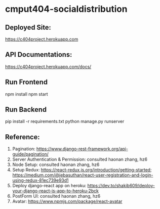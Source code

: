 # cmput404-socialdistribution

## Deployed Site:
https://c404project.herokuapp.com

## API Documentations:
https://c404project.herokuapp.com/docs/

## Run Frontend
npm install
npm start

## Run Backend
pip install -r requirements.txt
python manage.py runserver

## Reference: 
1. Pagination: https://www.django-rest-framework.org/api-guide/pagination/
2. Server Authentication & Permission: consulted haonan zhang, hz6
3. Node Setup: consulted haonan zhang, hz6
4. Setup Redux: https://react-redux.js.org/introduction/getting-started; https://medium.com/@jebasuthan/react-user-registration-and-login-using-redux-81ec739e93d1
5. Deploy django-react app on heroku: https://dev.to/shakib609/deploy-your-django-react-js-app-to-heroku-2bck
6. PostForm UI: consulted haonan zhang, hz6
7. Avatar: https://www.npmjs.com/package/react-avatar
